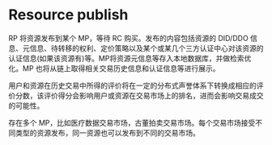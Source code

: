 # Resource publish

RP 将资源发布到某个 MP，等待 RC 购买。发布的内容包括资源的 DID/DDO 信息、元信息、待转移的权利、定价策略以及某个或某几个三方认证中心对该资源的认证信息(如果该资源有)等。MP将资源元信息等存入本地数据库，并做检索优化。MP 也将从链上取得相关交易历史信息和认证信息等进行展示。

用户和资源在历史交易中所得的评价将在一定的分布式声誉体系下转换成相应的评价分数，该评价得分会影响用户或资源在交易市场上的排名，进而会影响交易成交的可能性。

存在多个 MP，比如医疗数据交易市场，古董拍卖交易市场。每个交易市场接受不同类型的资源发布，同一资源也可以发布到不同的交易市场。



